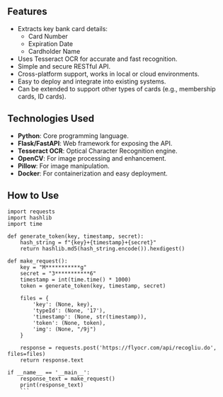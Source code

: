 ## Features
- Extracts key bank card details:
  - Card Number
  - Expiration Date
  - Cardholder Name
- Uses Tesseract OCR for accurate and fast recognition.
- Simple and secure RESTful API.
- Cross-platform support, works in local or cloud environments.
- Easy to deploy and integrate into existing systems.
- Can be extended to support other types of cards (e.g., membership cards, ID cards).

## Technologies Used
- **Python**: Core programming language.
- **Flask/FastAPI**: Web framework for exposing the API.
- **Tesseract OCR**: Optical Character Recognition engine.
- **OpenCV**: For image processing and enhancement.
- **Pillow**: For image manipulation.
- **Docker**: For containerization and easy deployment.

## How to Use
```
import requests
import hashlib
import time

def generate_token(key, timestamp, secret):
    hash_string = f"{key}+{timestamp}+{secret}"
    return hashlib.md5(hash_string.encode()).hexdigest()

def make_request():
    key = "M***********g"
    secret = "3***********6"
    timestamp = int(time.time() * 1000)
    token = generate_token(key, timestamp, secret)

    files = {
        'key': (None, key),
        'typeId': (None, '17'),
        'timestamp': (None, str(timestamp)),
        'token': (None, token),
        'img': (None, "/9j")
    }

    response = requests.post('https://flyocr.com/api/recogliu.do', files=files)
    return response.text

if __name__ == '__main__':
    response_text = make_request()
    print(response_text)
    ```
    